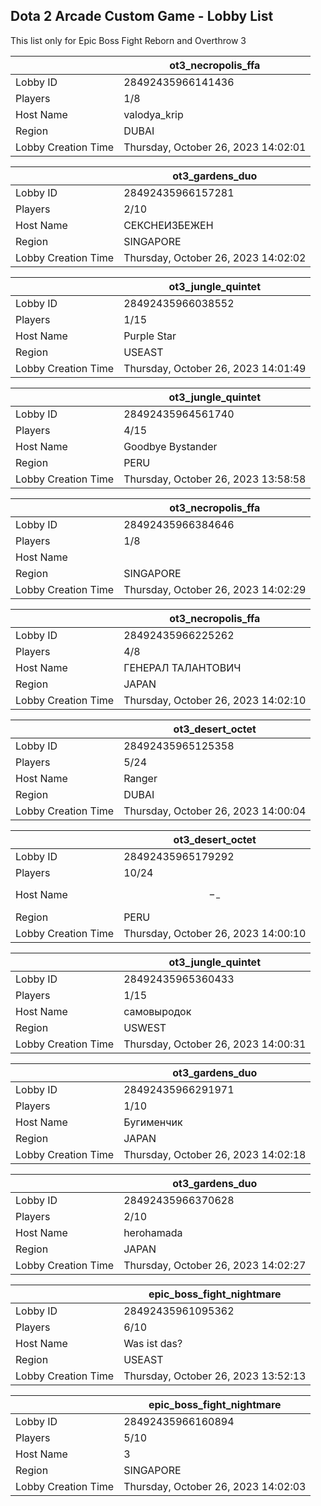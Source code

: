 ## Dota 2 Arcade Custom Game - Lobby List

This list only for Epic Boss Fight Reborn and Overthrow 3

|  | ot3_necropolis_ffa |
| ------ | ------ |
| Lobby ID | 28492435966141436 |
| Players | 1/8 |
| Host Name | valodya_krip |
| Region | DUBAI |
| Lobby Creation Time | Thursday, October 26, 2023 14:02:01 |


|  | ot3_gardens_duo |
| ------ | ------ |
| Lobby ID | 28492435966157281 |
| Players | 2/10 |
| Host Name | СЕКСНЕИЗБЕЖЕН |
| Region | SINGAPORE |
| Lobby Creation Time | Thursday, October 26, 2023 14:02:02 |


|  | ot3_jungle_quintet |
| ------ | ------ |
| Lobby ID | 28492435966038552 |
| Players | 1/15 |
| Host Name | Purple Star |
| Region | USEAST |
| Lobby Creation Time | Thursday, October 26, 2023 14:01:49 |


|  | ot3_jungle_quintet |
| ------ | ------ |
| Lobby ID | 28492435964561740 |
| Players | 4/15 |
| Host Name | Goodbye Bystander |
| Region | PERU |
| Lobby Creation Time | Thursday, October 26, 2023 13:58:58 |


|  | ot3_necropolis_ffa |
| ------ | ------ |
| Lobby ID | 28492435966384646 |
| Players | 1/8 |
| Host Name | <blank> |
| Region | SINGAPORE |
| Lobby Creation Time | Thursday, October 26, 2023 14:02:29 |


|  | ot3_necropolis_ffa |
| ------ | ------ |
| Lobby ID | 28492435966225262 |
| Players | 4/8 |
| Host Name | ГЕНЕРАЛ ТАЛАНТОВИЧ |
| Region | JAPAN |
| Lobby Creation Time | Thursday, October 26, 2023 14:02:10 |


|  | ot3_desert_octet |
| ------ | ------ |
| Lobby ID | 28492435965125358 |
| Players | 5/24 |
| Host Name | Ranger |
| Region | DUBAI |
| Lobby Creation Time | Thursday, October 26, 2023 14:00:04 |


|  | ot3_desert_octet |
| ------ | ------ |
| Lobby ID | 28492435965179292 |
| Players | 10/24 |
| Host Name | $$-_-$$ |
| Region | PERU |
| Lobby Creation Time | Thursday, October 26, 2023 14:00:10 |


|  | ot3_jungle_quintet |
| ------ | ------ |
| Lobby ID | 28492435965360433 |
| Players | 1/15 |
| Host Name | самовыродок |
| Region | USWEST |
| Lobby Creation Time | Thursday, October 26, 2023 14:00:31 |


|  | ot3_gardens_duo |
| ------ | ------ |
| Lobby ID | 28492435966291971 |
| Players | 1/10 |
| Host Name | Бугименчик |
| Region | JAPAN |
| Lobby Creation Time | Thursday, October 26, 2023 14:02:18 |


|  | ot3_gardens_duo |
| ------ | ------ |
| Lobby ID | 28492435966370628 |
| Players | 2/10 |
| Host Name | herohamada |
| Region | JAPAN |
| Lobby Creation Time | Thursday, October 26, 2023 14:02:27 |


|  | epic_boss_fight_nightmare |
| ------ | ------ |
| Lobby ID | 28492435961095362 |
| Players | 6/10 |
| Host Name | Was ist das? |
| Region | USEAST |
| Lobby Creation Time | Thursday, October 26, 2023 13:52:13 |


|  | epic_boss_fight_nightmare |
| ------ | ------ |
| Lobby ID | 28492435966160894 |
| Players | 5/10 |
| Host Name | 3 |
| Region | SINGAPORE |
| Lobby Creation Time | Thursday, October 26, 2023 14:02:03 |


